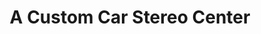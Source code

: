 ---
title: "A Custom Car Stereo Center"
url: /johnston/a-custom-car-stereo-center/
shop: car parts
---